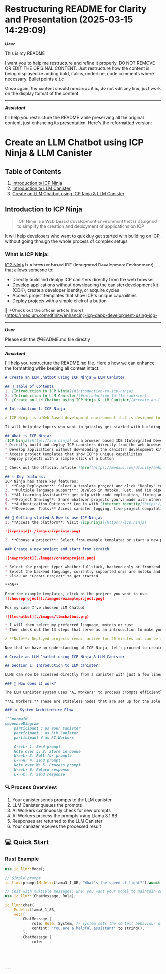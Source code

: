 <!-- Generated by SpecStory -->

# Restructuring README for Clarity and Presentation (2025-03-15 14:29:09)

_**User**_

This is my README 

I want you to help me restructure and refine it properly, DO NOT REMOVE OR EDIT THE ORIGINAL CONTENT. Just restructure how the content is being displayed i.e adding bold, italics, underline, code comments where necessary. Bullet points e.t.c 

Once again, the content should remain as it is, do not edit any line, just work on the display format of the content

---

_**Assistant**_

I'll help you restructure the README while preserving all the original content, just enhancing its presentation. Here's the reformatted version:

# Create an LLM Chatbot using ICP Ninja & LLM Canister 

## Table of Contents
1. [Introduction to ICP Ninja](#introduction-to-icp-ninja)
2. [Introduction to LLM Canister](#introduction-to-llm-canister)
3. [Create an LLM Chatbot using ICP Ninja & LLM Canister](#create-an-llm-chatbot-using-icp-ninja--llm-canister)

## Introduction to ICP Ninja 

> ICP Ninja is a Web Based development environment that is designed to simplify the creation and deployment of applications on ICP

It will help developers who want to quickluy get started with building on ICP, without going through the whole process of complex setups 

### What is ICP Ninja: 
[ICP Ninja](https://icp.ninja) is a browser based IDE (Intergrated Development Environment) that allows someone to: 
* Directly build and deplpy ICP canisters directly from the web browser 
* Develop applications without downloading the canister development kit (CDK), create a developer identity, or acquire cycles
* Access project templates that show ICP's unique capabilities 
* Deploy projects with a simple click of a button 

📝 *Check out the official article [here](https://medium.com/dfinity/enhancing-icp-dapp-development-using-icp-

---

_**User**_

Please edit the @README.md file directly

---

_**Assistant**_

I'll help you restructure the README.md file. Here's how we can enhance the formatting while keeping all content intact:

```markdown:README.md
# Create an LLM Chatbot using ICP Ninja & LLM Canister 

## 📑 Table of Contents
1. [Introduction to ICP Ninja](#introduction-to-icp-ninja)
2. [Introduction to LLM Canister](#introduction-to-llm-canister)
3. [Create an LLM Chatbot using ICP Ninja & LLM Canister](#create-an-llm-chatbot-using-icp-ninja--llm-canister)

# Introduction to ICP Ninja 

> ICP Ninja is a Web Based development environment that is designed to simplify the creation and deployment of applications on ICP

It will help developers who want to quickluy get started with building on ICP, without going through the whole process of complex setups 

## What is ICP Ninja: 
[ICP Ninja](https://icp.ninja) is a browser based IDE (Intergrated Development Environment) that allows someone to: 
* Directly build and deplpy ICP canisters directly from the web browser 
* Develop applications without downloading the canister development kit (CDK), create a developer identity, or acquire cycles
* Access project templates that show ICP's unique capabilities 
* Deploy projects with a simple click of a button 

📝 Check out the official article [here](https://medium.com/dfinity/enhancing-icp-dapp-development-using-icp-ninja-ai-11d5dad408ef#6423)

## ✨ Key features: 
ICP Ninja has these key features: 
1. **Easy Deployment**: Select a template project and click "Deploy" to get your application running on the mainnet
2. **Multiple language support**: Develop in Motoko, Rust, and (in pipeline) Typescript & Python
3. **AI Learning Assistant**: get help with code explanation, fixing and optimization from AI assistant trained on the documentation 
4. **Project Sharing**: Share whatever projects you've made with others via direct links, or export to GitHub 
5. **Authentication Options:** Log in with [internet identity](https://internetcomputer.org/internet-identity) or [Github](https://github.com/) to save your progress
6. **Developer Tools:** Access canister logging, live project compilation logs, and a professional code editor

## 🚀 Getting started & How to use ICP Ninja: 
1. **Access the platform**: Visit [icp.ninja](https://icp.ninja)

![icpninja](./images/icpninja.png)

2. **Choose a project**: Select from example templates or start a new project

### Create a new project and start from scratch 

![newproject](./images/createproject.png)

* Select the project type: whether fullstack, backend only or frontend only 
* Select the backend language, currently supported ones are motoko and rust only 
* Click on "Create Project" to get started

**OR**

From the example templates, click on the project you want to use.
![chooseproject](./images/exampleproject.png)

For my case I've choosen LLM Chatbot 

![llmchatbot](./images/llmchatbot.png)

* I will then select my preferred language, motoko or rust
* Then check out the 13 steps that serve as an introduction to make you familiar with the online IDE. Go through them keenly to understand the editor and utilize the different features present. 

> **Note**: Deployed projects remain active for 20 minutes but can be redeployed as needed. For long-term development, you'll want to migrate to a local environment.

Now that we have an understanding of ICP Ninja, let's proceed to create an LLM Chatbot using ICP Ninja and the LLM Canister. 

# Create an LLM Chatbot using ICP Ninja & LLM Canister 

## Section 1: Introduction to LLM Canister: 

LLMs can now be accessed directly from a canister with just a few lines of code. This guide will help you understand how it works and get started quickly.

### 🔄 How does it work?

The LLM Canister system uses "AI Workers" to process prompts efficiently and securely.

**AI Workers:** These are stateless nodes that are set up for the sole purpose of processing LLM prompts.

### 📊 System Architecture Flow

```mermaid
sequenceDiagram
    participant C as Your Canister
    participant L as LLM Canister
    participant W as AI Workers
    
    C->>L: 1. Send prompt
    Note over L: 2. Store in queue
    W->>L: 3. Poll for prompts
    L->>W: 4. Send prompt
    Note over W: 5. Process prompt
    W->>L: 6. Return response
    L->>C: 7. Send response
```

### 🔍 Process Overview:
1. Your canister sends prompts to the LLM canister
2. LLM Canister queues the prompts
3. AI Workers continuously check for new prompts
4. AI Workers process the prompts using Llama 3.1 8B
5. Responses are returned to the LLM Canister
6. Your canister receives the processed result

## 💻 Quick Start

### Rust Example
```rust
use ic_llm::Model;

// Simple prompt
ic_llm::prompt(Model::Llama3_1_8B, "What's the speed of light?").await;

// Chat with multiple messages: when you want your model to maintain context accross multiple messages e.g chat message or when simulating a conversation
use ic_llm::{ChatMessage, Role};

ic_llm::chat(
    Model::Llama3_1_8B,
    vec![
        ChatMessage {
            role: Role::System, // System sets the context behaviour of the model
            content: "You are a helpful assistant".to_string(),
        },
        ChatMessage {
            role:

---



---

